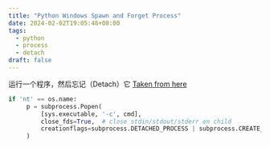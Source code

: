 ```yaml
---
title: "Python Windows Spawn and Forget Process"
date: 2024-02-02T19:05:48+08:00
tags:
  - python
  - process
  - detach
draft: false
---
```


运行一个程序，然后忘记（Detach）它
[Taken from here](https://stackoverflow.com/questions/52449997/how-to-detach-python-child-process-on-windows-without-setsid)

```python
if 'nt' == os.name:
     p = subprocess.Popen(
         [sys.executable, '-c', cmd], 
         close_fds=True,  # close stdin/stdout/stderr on child
         creationflags=subprocess.DETACHED_PROCESS | subprocess.CREATE_NEW_PROCESS_GROUP | subprocess.CREATE_NO_WINDOW,
     )
```
